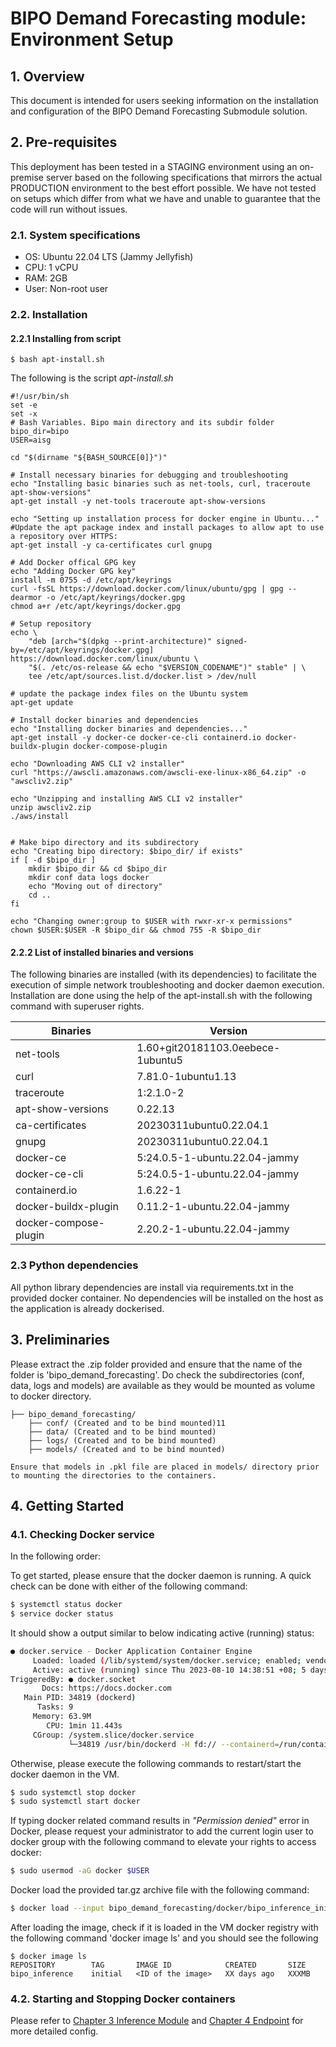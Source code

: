 # BIPO Demand Forecasting module: Environment Setup

## 1. Overview

This document is intended for users seeking information on the installation and configuration of the BIPO Demand Forecasting Submodule solution.

## 2. Pre-requisites

This deployment has been tested in a STAGING environment using an on-premise server based on the following specifications that mirrors the actual PRODUCTION environment to the best effort possible. We have not tested on setups which differ from what we have and unable to guarantee that the code will run without issues.

### 2.1. System specifications

 - OS: Ubuntu 22.04 LTS (Jammy Jellyfish)
 - CPU: 1 vCPU
 - RAM: 2GB
 - User: Non-root user

### 2.2. Installation 

#### 2.2.1 Installing from script
```
$ bash apt-install.sh
```

The following is the script *apt-install.sh*
```
#!/usr/bin/sh
set -e
set -x
# Bash Variables. Bipo main directory and its subdir folder
bipo_dir=bipo
USER=aisg

cd "$(dirname "${BASH_SOURCE[0]}")"

# Install necessary binaries for debugging and troubleshooting
echo "Installing basic binaries such as net-tools, curl, traceroute apt-show-versions"
apt-get install -y net-tools traceroute apt-show-versions

echo "Setting up installation process for docker engine in Ubuntu..."
#Update the apt package index and install packages to allow apt to use a repository over HTTPS:
apt-get install -y ca-certificates curl gnupg

# Add Docker offical GPG key
echo "Adding Docker GPG key"
install -m 0755 -d /etc/apt/keyrings
curl -fsSL https://download.docker.com/linux/ubuntu/gpg | gpg --dearmor -o /etc/apt/keyrings/docker.gpg
chmod a+r /etc/apt/keyrings/docker.gpg

# Setup repository
echo \
	"deb [arch="$(dpkg --print-architecture)" signed-by=/etc/apt/keyrings/docker.gpg] https://download.docker.com/linux/ubuntu \
	"$(. /etc/os-release && echo "$VERSION_CODENAME")" stable" | \
	tee /etc/apt/sources.list.d/docker.list > /dev/null

# update the package index files on the Ubuntu system
apt-get update

# Install docker binaries and dependencies
echo "Installing docker binaries and dependencies..."
apt-get install -y docker-ce docker-ce-cli containerd.io docker-buildx-plugin docker-compose-plugin

echo "Downloading AWS CLI v2 installer"
curl "https://awscli.amazonaws.com/awscli-exe-linux-x86_64.zip" -o "awscliv2.zip"

echo "Unzipping and installing AWS CLI v2 installer"
unzip awscliv2.zip
./aws/install


# Make bipo directory and its subdirectory
echo "Creating bipo directory: $bipo_dir/ if exists"
if [ -d $bipo_dir ]
	mkdir $bipo_dir && cd $bipo_dir
	mkdir conf data logs docker
	echo "Moving out of directory"
	cd ..
fi

echo "Changing owner:group to $USER with rwxr-xr-x permissions"
chown $USER:$USER -R $bipo_dir && chmod 755 -R $bipo_dir
```

#### 2.2.2 List of installed binaries and versions

The following binaries are installed (with its dependencies) to facilitate the execution of simple network troubleshooting and docker daemon execution. Installation are done using the help of the apt-install.sh with the following command with superuser rights.

|Binaries|Version|
| - | - |
|net-tools|1.60+git20181103.0eebece-1ubuntu5|
|curl|7.81.0-1ubuntu1.13|
|traceroute|1:2.1.0-2|
|apt-show-versions|0.22.13|
|ca-certificates|20230311ubuntu0.22.04.1|
|gnupg|20230311ubuntu0.22.04.1|
|docker-ce|5:24.0.5-1-ubuntu.22.04-jammy|
|docker-ce-cli|5:24.0.5-1-ubuntu.22.04-jammy|
|containerd.io|1.6.22-1|
|docker-buildx-plugin|0.11.2-1-ubuntu.22.04-jammy|
|docker-compose-plugin|2.20.2-1-ubuntu.22.04-jammy|


### 2.3 Python dependencies

All python library dependencies are install via requirements.txt in the provided docker container. No dependencies will be installed on the host as the application is already dockerised.

## 3. Preliminaries

Please extract the .zip folder provided and ensure that the name of the folder is 'bipo_demand_forecasting'. Do check the subdirectories (conf, data, logs and models) are available as they would be mounted as volume to docker directory.
```
├── bipo_demand_forecasting/
    ├── conf/ (Created and to be bind mounted)11
    ├── data/ (Created and to be bind mounted)
    ├── logs/ (Created and to be bind mounted)
    ├── models/ (Created and to be bind mounted)

Ensure that models in .pkl file are placed in models/ directory prior to mounting the directories to the containers.
```
## 4. Getting Started

### 4.1. Checking Docker service

In the following order: 

To get started, please ensure that the docker daemon is running. A quick check can be done with either of the following command:
``` bash
$ systemctl status docker
$ service docker status
```

It should show a output similar to below indicating active (running) status:
``` bash
● docker.service - Docker Application Container Engine
     Loaded: loaded (/lib/systemd/system/docker.service; enabled; vendor preset: enabled)
     Active: active (running) since Thu 2023-08-10 14:38:51 +08; 5 days ago
TriggeredBy: ● docker.socket
       Docs: https://docs.docker.com
   Main PID: 34819 (dockerd)
      Tasks: 9
     Memory: 63.9M
        CPU: 1min 11.443s
     CGroup: /system.slice/docker.service
             └─34819 /usr/bin/dockerd -H fd:// --containerd=/run/containerd/containerd.sock
```

Otherwise, please execute the following commands to restart/start the docker daemon in the VM.

``` bash
$ sudo systemctl stop docker
$ sudo systemctl start docker
```


If typing docker related command results in *"Permission denied"* error in Docker, please request your administrator to add the current login user to docker group with the following command to elevate your rights to access docker:

``` bash
$ sudo usermod -aG docker $USER
```

Docker load the provided tar.gz archive file with the following command:
``` bash
$ docker load --input bipo_demand_forecasting/docker/bipo_inference_initial.tar
```

After loading the image, check if it is loaded in the VM docker registry with the following command 'docker image ls' and you should see the following
```
$ docker image ls
REPOSITORY        TAG       IMAGE ID            CREATED       SIZE
bipo_inference    initial   <ID of the image>   XX days ago   XXXMB
```

### 4.2. Starting and Stopping Docker containers

Please refer to [Chapter 3 Inference Module](./3-inference-module.md) and [Chapter 4 Endpoint](./4-endpoint.md) for more detailed config.